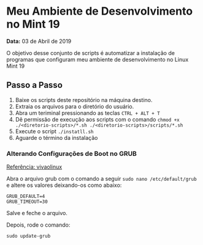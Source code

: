 # Meu Ambiente de Desenvolvimento no Mint 19

**Data:** 03 de Abril de 2019

O objetivo desse conjunto de scripts é automatizar a instalação de programas que configuram meu ambiente de desenvolvimento no Linux Mint 19

## Passo a Passo

1. Baixe os scripts deste repositório na máquina destino.
2. Extraia os arquivos para o diretório do usuário.
3. Abra um teriminal pressionando as teclas `CTRL + ALT + T`
4. Dê permissão de execução aos scripts com o comando `chmod +x ./<diretorio-scripts>/*.sh ./<diretorio-scripts>/scripts/*.sh`
5. Execute o script `./instatll.sh`
6. Aguarde o término da instalação

### Alterando Configurações de Boot no GRUB

[Referência: vivaolinux](https://www.vivaolinux.com.br/dica/GRUB-2-Alterando-ordem-de-boot)

Abra o arquivo grub com o comando a seguir `sudo nano /etc/default/grub` e altere os valores deixando-os como abaixo:

```
GRUB_DEFAULT=4
GRUB_TIMEOUT=30
```
Salve e feche o arquivo. 

Depois, rode o comando: 

```
sudo update-grub 
```
